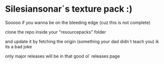 # Silesiansonar´s texture pack :)

Sooooo if you wanna be on the bleeding edge (cuz this is not complete)

clone the repo inside your "resourcepacks" folder

and update it by fetching the origin (something your dad didn´t teach you) ik its a bad joke

only major releases will be in that good ol´ releases page
